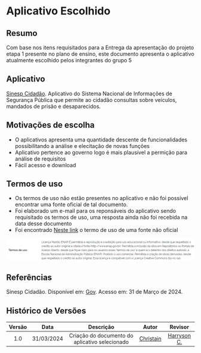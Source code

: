 # Aplicativo Escolhido

## Resumo
Com base nos itens requisitados para a Entrega da apresentação do projeto etapa 1 presente no plano de ensino, este documento apresenta o aplicativo atualmente escolhido pelos integrantes do grupo 5

## Aplicativo

[Sinesp Cidadão](https://play.google.com/store/apps/details?id=br.gov.sinesp.cidadao.android&hl=pt_BR&gl=US).
Aplicativo do Sistema Nacional de Informações de Segurança Pública que permite ao cidadão consultas sobre veículos, mandados de prisão e desaparecidos.


## Motivações de escolha

- O aplicativos apresenta uma quantidade descente de funcionalidades possibilitando a análise e elecitação de novas funções
- Aplicativo pertence ao governo logo é mais plausível a permição para análise de requisitos
- Fácil acesso e download


## Termos de uso
- Os termos de uso não estão presentes no aplicativo e não foi possível encontrar uma fonte oficial de tal documento.
- Foi elaborado um e-mail para os reponsáveis do aplicativo sendo requisitado os termos de uso, uma resposta ainda não foi recebida na data desse documento  
- Foi encontrado [Neste link](https://repositorio.enap.gov.br/handle/1/2724?locale=pt_BR)
 o termo de uso de uma fonte não oficial

 ![Termo de uso](../assets/Termo_de_Uso.png)

## Referências
Sinesp Cidadão. Disponível em: [Gov](https://www.gov.br/pt-br/apps/sinesp-cidadao). Acesso em: 31 de Março de 2024.</br>

## Histórico de Versões
| Versão | Data | Descrição | Autor | Revisor |
| :----: | :--: | :-------: | :---: | :-----: |
| 1.0 | 31/03/2024 | Criação do documento do aplicativo selecionado | [Christain](https://github.com/crstyhs)|[Harryson C.](https://github.com/harry-cmartin)  |
